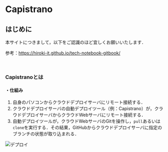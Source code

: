 # Capistrano

## はじめに

本サイトにつきまして，以下をご認識のほど宜しくお願いいたします．

参考：https://hiroki-it.github.io/tech-notebook-gitbook/

<br>

### Capistranoとは

#### ・仕組み

1. 自身のパソコンからクラウドデプロイサーバにリモート接続する．
2. クラウドデプロイサーバの自動デプロイツール（例：Capistrano）が，クラウドデプロイサーバからクラウドWebサーバにリモート接続する．
3. 自動デプロイツールが，クラウドWebサーバのGitを操作し，```pull```あるいは```clone```を実行する．その結果，GitHubからクラウドデプロイサーバに指定のブランチの状態が取り込まれる．

![デプロイ](https://raw.githubusercontent.com/hiroki-it/tech-notebook/master/images/デプロイ.png)